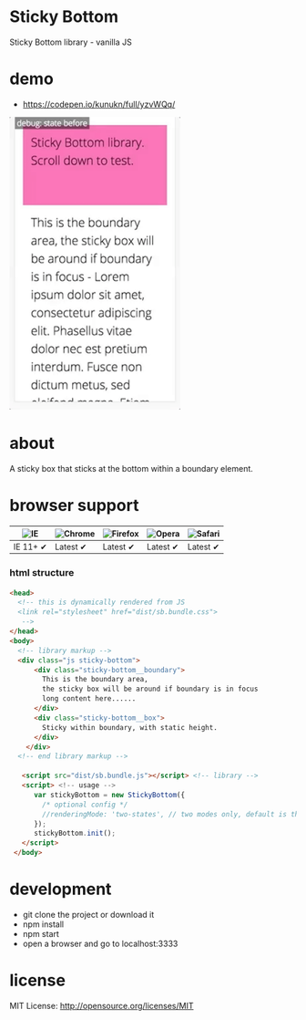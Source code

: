# Sticky Bottom
Sticky Bottom library - vanilla JS

# demo
* https://codepen.io/kunukn/full/yzvWQq/

<img src="https://github.com/kunukn/sticky-bottom/blob/master/media/sticky-bottom.gif?raw=true" width="300">

# about
A sticky box that sticks at the bottom within a boundary element.

# browser support

![IE](https://cloud.githubusercontent.com/assets/398893/3528325/20373e76-078e-11e4-8e3a-1cb86cf506f0.png) | ![Chrome](https://cloud.githubusercontent.com/assets/398893/3528328/23bc7bc4-078e-11e4-8752-ba2809bf5cce.png) | ![Firefox](https://cloud.githubusercontent.com/assets/398893/3528329/26283ab0-078e-11e4-84d4-db2cf1009953.png) | ![Opera](https://cloud.githubusercontent.com/assets/398893/3528330/27ec9fa8-078e-11e4-95cb-709fd11dac16.png) | ![Safari](https://cloud.githubusercontent.com/assets/398893/3528331/29df8618-078e-11e4-8e3e-ed8ac738693f.png)
--- | --- | --- | --- | --- |
IE 11+ ✔ | Latest ✔ | Latest ✔ | Latest ✔ | Latest ✔ |


### html structure

```html
<head>  
  <!-- this is dynamically rendered from JS
  <link rel="stylesheet" href="dist/sb.bundle.css">  
   -->
</head>
<body>
  <!-- library markup -->
  <div class="js sticky-bottom">
      <div class="sticky-bottom__boundary">
        This is the boundary area, 
        the sticky box will be around if boundary is in focus
        long content here......
      </div>
      <div class="sticky-bottom__box">
        Sticky within boundary, with static height.
      </div>
    </div>
  <!-- end library markup -->
                
   <script src="dist/sb.bundle.js"></script> <!-- library -->
   <script> <!-- usage -->
      var stickyBottom = new StickyBottom({
        /* optional config */        
        //renderingMode: 'two-states', // two modes only, default is three-states
      });
      stickyBottom.init();
   </script> 
 </body>
```


# development
* git clone the project or download it
* npm install
* npm start
* open a browser and go to localhost:3333


# license

MIT License: http://opensource.org/licenses/MIT
